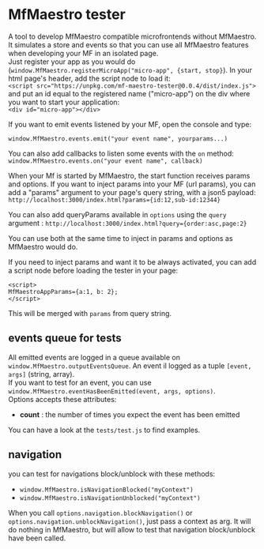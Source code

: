 # MfMaestro tester

A tool to develop MfMaestro compatible microfrontends without MfMaestro.  
It simulates a store and events so that you can use all MfMaestro features when developing your MF in an isolated page.  
Just register your app as you would do (```window.MfMaestro.registerMicroApp("micro-app", {start, stop}```).
In your html page's header, add the script node to load it:  
```<script src="https://unpkg.com/mf-maestro-tester@0.0.4/dist/index.js">```  
and put an id equal to the registered name ("micro-app") on the div where you want to start your application:  
```<div id="micro-app"></div>``` 

If you want to emit events listened by your MF, open the console and type:  
```
window.MfMaestro.events.emit("your event name", yourparams...)
``` 
You can also add callbacks to listen some events with the ```on``` method:  
```window.MfMaestro.events.on("your event name", callback)```  

When your Mf is started by MfMaestro, the start function receives params and options.
If you want to inject params into your MF (url params), you can add a "params" argument to your page's query string, with a json5 payload:
```http://localhost:3000/index.html?params={id:12,sub-id:12344}```

You can also add queryParams available in ```options``` using the ```query``` argument :
```http://localhost:3000/index.html?query={order:asc,page:2}```  

You can use both at the same time to inject in params and options as MfMaestro would do.

If you need to inject params and want it to be always activated, you can add a script node before loading the tester in your page:
```
<script>
MfMaestroAppParams={a:1, b: 2};
</script>
```  

This will be merged with ```params``` from query string.  

## events queue for tests

All emitted events are logged in a queue available on ```window.MfMaestro.outputEventsQueue```. An event il logged as a tuple ```[event, args]``` (string, array).  
If you want to test for an event, you can use ```window.MfMaestro.eventHasBeenEmitted(event, args, options)```.  
Options accepts these attributes:  

- **count** : the number of times you expect the event has been emitted  

You can have a look at the ```tests/test.js``` to find examples.  

## navigation

you can test for navigations block/unblock with these methods:

- ```window.MfMaestro.isNavigationBlocked("myContext")```
- ```window.MfMaestro.isNavigationUnblocked("myContext")```

When you call ```options.navigation.blockNavigation()``` or ```options.navigation.unblockNavigation()```, just pass a context as arg. It will do nothing in MfMaestro, but will allow to test that navigation block/unblock have been called.  